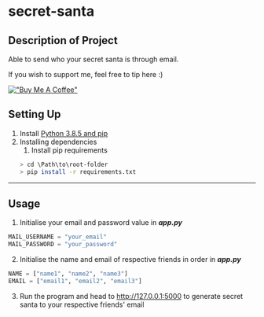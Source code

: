 # secret-santa

## Description of Project
Able to send who your secret santa is through email.

If you wish to support me, feel free to tip here :)

[!["Buy Me A Coffee"](https://www.buymeacoffee.com/assets/img/custom_images/orange_img.png)](https://www.buymeacoffee.com/xfortisfye)


## Setting Up
1. Install [Python 3.8.5 and pip](https://github.com/xfortisfye/303-see-other/blob/main/coding-language.md#python)
2. Installing dependencies
    1. Install pip requirements
    ```bash
    > cd \Path\to\root-folder
    > pip install -r requirements.txt
    ```
- - - -

## Usage
1. Initialise your email and password value in ***app.py***
```python
MAIL_USERNAME = "your_email"
MAIL_PASSWORD = "your_password"
```
2. Initialise the name and email of respective friends in order in ***app.py***
```python
NAME = ["name1", "name2", "name3"]
EMAIL = ["email1", "email2", "email3"]
```
3. Run the program and head to http://127.0.0.1:5000 to generate secret santa to your respective friends' email
